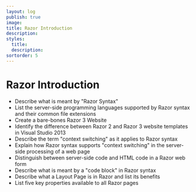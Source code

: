 ```yaml
---
layout: log
publish: true
image: 
title: Razor Introduction
description: 
styles:
  title: 
  description: 
sortorder: 5
---
```

# Razor Introduction

- Describe what is meant by "Razor Syntax"
- List the server-side programming languages supported by Razor syntax and their common file extensions
- Create a bare-bones Razor 3 Website
- Identify the difference between Razor 2 and Razor 3 website templates in Visual Studio 2013
- Describe the term "context switching" as it applies to Razor syntax
- Explain how Razor syntax supports "context switching" in the server-side processing of a web page
- Distinguish between server-side code and HTML code in a Razor web form
- Describe what is meant by a "code block" in Razor syntax
- Describe what a Layout Page is in Razor and list its benefits
- List five key properties available to all Razor pages

